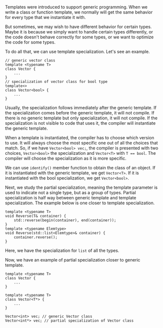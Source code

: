
Templates were introduced to support generic programming. When we write a class or function template, we normally will get the same behavior for every type that we instantiate it with.

But sometimes, we may wish to have different behavior for certain types. Maybe it is because we simply want to handle certain types differently, or the code doesn't behave correctly for some types, or we want to optimize the code for some types.

To do all that, we can use template specialization. Let's see an example.
```
// generic vector class
template <typename T>
class Vector {
	...
}
// specialization of vector class for bool type
template<>
class Vector<bool> {
	...
}
```
Usually, the specialization follows immediately after the generic template. If the specialization comes before the generic template, it will not compile. If there is no generic template but only specialization, it will not compile. If the specialization is not visible to code that uses it, the compiler will instantiate the generic template.

When a template is instantiated, the compiler has to choose which version to use. It will always choose the most specific one out of all the choices that match. So, if we have `Vector<bool> vec;`, the compiler is presented with two choices, `Vector<bool>` the specialization and `Vector<T>` with `T == bool`. The compiler will choose the specialization as it is more specific.

We can use `identify()` member function to obtain the class of an object. If it is instantiated with the generic template, we get `Vector<T>`. If it is instantiated with the bool specialization, we get `Vector<bool>`.

Next, we study the partial specialization, meaning the template parameter is used to indicate not a single type, but as a group of types. Partial specialization is half way between generic template and template specialization. The example below is one closer to template specialization.
```
template <typename T>
void Reverse(T& container) {
	std::reverse(begin(container), end(container));
}
template <typename Elemtype>
void Reverse(std::list<Elemtype>& container) {
	container.reverse();
}
```
Here, we have the specialization for `list` of all the types.

Now, we have an example of partial specialization closer to generic template.
```
template <typename T>
class Vector {
	...
}

template <typename T>
class Vector<T*> {
	...
}

Vector<int> vec; // generic Vector class
Vector<int*> vec; // partial specialization of Vector class
```

